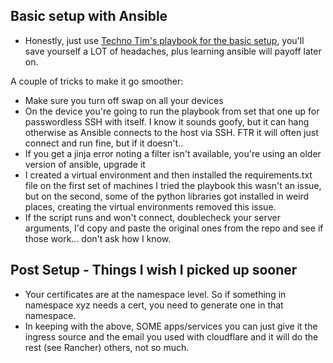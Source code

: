 
## Basic setup with Ansible 

* Honestly, just use [Techno Tim's playbook for the basic setup](https://www.youtube.com/watch?v=CbkEWcUZ7zM&t=316s), you'll save yourself a LOT of headaches, plus learning ansible will payoff later on. 

A couple of tricks to make it go smoother:
* Make sure you turn off swap on all your devices
* On the device you're going to run the playbook from set that one up for passwordless SSH with itself. I know it sounds goofy, but it can hang otherwise as Ansible connects to the host via SSH. FTR it will often just connect and run fine, but if it doesn't.. 
* If you get a jinja error noting a filter isn't available, you're using an older version of ansible, upgrade it
* I created a virtual environment and then installed the requirements.txt file on the first set of machines I tried the playbook this wasn't an issue, but on the second, some of the python libraries got installed in weird places, creating the virtual environments removed this issue. 
* If the script runs and won't connect, doublecheck your server arguments, I'd copy and paste the original ones from the repo and see if those work... don't ask how I know. 


## Post Setup - Things I wish I picked up sooner    
* Your certificates are at the namespace level. So if something in namespace xyz needs a cert, you need to generate one in that namespace. 
* In keeping with the above, SOME apps/services you can just give it the ingress source and the email you used with cloudflare and it will do the rest (see Rancher) others, not so much. 



